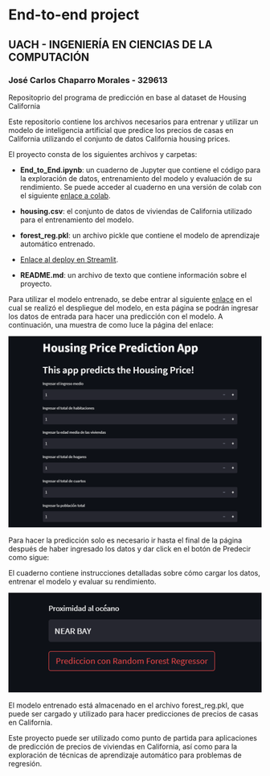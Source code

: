 # End-to-end project
## UACH - INGENIERÍA EN CIENCIAS DE LA COMPUTACIÓN 
### José Carlos Chaparro Morales - 329613

Repositoprio del programa de predicción en base al dataset de Housing California


Este repositorio contiene los archivos necesarios para entrenar y utilizar un modelo de inteligencia artificial que predice los precios de casas en California utilizando el conjunto de datos California housing prices.

El proyecto consta de los siguientes archivos y carpetas:

- **End_to_End.ipynb**: un cuaderno de Jupyter que contiene el código para la exploración de datos, entrenamiento del modelo y evaluación de su rendimiento. Se puede acceder al cuaderno en una versión de colab con el siguiente [enlace a colab](https://colab.research.google.com/drive/1q6PG_T4YMy1sKQe70Lghm7mfFfiYRpLa?usp=sharing).

- **housing.csv**: el conjunto de datos de viviendas de California utilizado para el entrenamiento del modelo.

- **forest_reg.pkl**: un archivo pickle que contiene el modelo de aprendizaje automático entrenado.

- [Enlace al deploy en Streamlit](https://josecchaparro-housing-data-science-main-hmf0p4.streamlit.app/).

- **README.md**: un archivo de texto que contiene información sobre el proyecto.

Para utilizar el modelo entrenado, se debe entrar al siguiente [enlace](https://josecchaparro-housing-data-science-main-hmf0p4.streamlit.app/) en el cual se
realizó el despliegue del modelo, en esta página se podrán ingresar los datos de entrada para hacer una predicción con el modelo. A continuación, una muestra de como luce la página del enlace:

![Imagen interfaz streamlit](https://github.com/JoseCChaparro/housing-data-science/blob/main/images/Captura%20de%20pantalla%202023-03-01%20103909.png)

Para hacer la predicción solo es necesario ir hasta el final de la página después de haber ingresado los datos y dar click en el botón de Predecir como sigue:

El cuaderno contiene instrucciones detalladas sobre cómo cargar los datos, entrenar el modelo y evaluar su rendimiento.

![Imagen botón de predecir](https://github.com/JoseCChaparro/housing-data-science/blob/main/images/Captura%20de%20pantalla%202023-03-01%20104620.png)

El modelo entrenado está almacenado en el archivo forest_reg.pkl, que puede ser cargado y utilizado para hacer predicciones de precios de casas en California.

Este proyecto puede ser utilizado como punto de partida para aplicaciones de predicción de precios de viviendas en California, así como para la exploración de técnicas de aprendizaje automático para problemas de regresión.
